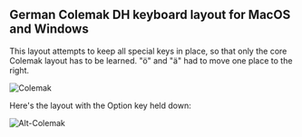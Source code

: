 ## German Colemak DH keyboard layout for MacOS and Windows
This layout attempts to keep all special keys in place, so that only the core Colemak layout has to be learned.
"ö" and "ä" had to move one place to the right.

 ![Colemak](https://github.com/Achim63/German-Colemak-DH-m-keyboard-layout/assets/10847639/4ad4a408-2708-456e-b4c5-8a8a282c57ac)

Here's the layout with the Option key held down:

 ![Alt-Colemak](https://github.com/Achim63/German-Colemak-DH-m-keyboard-layout/assets/10847639/e283ee2c-6b77-4e66-8b2e-317b88c4c7df)
